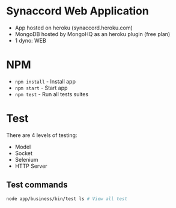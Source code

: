 Synaccord Web Application
=========================

- App hosted on heroku (synaccord.heroku.com)
- MongoDB hosted by MongoHQ as an heroku plugin (free plan)
- 1 dyno: WEB

# NPM

- `npm install` - Install app
- `npm start` - Start app
- `npm test` - Run all tests suites

# Test

There are 4 levels of testing:

- Model
- Socket
- Selenium
- HTTP Server

## Test commands

```bash
node app/business/bin/test ls # View all test
``` 

